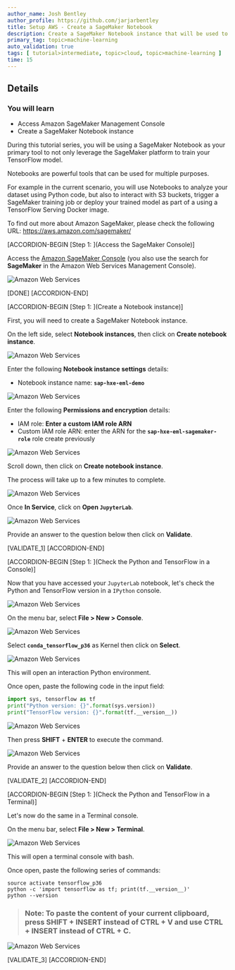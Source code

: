 ```yaml
---
author_name: Josh Bentley
author_profile: https://github.com/jarjarbentley
title: Setup AWS - Create a SageMaker Notebook
description: Create a SageMaker Notebook instance that will be used to complete this tutorial series.
primary_tag: topic>machine-learning
auto_validation: true
tags: [ tutorial>intermediate, topic>cloud, topic>machine-learning ]
time: 15
---
```


## Details
### You will learn  
  - Access Amazon SageMaker Management Console
  - Create a SageMaker Notebook instance

During this tutorial series, you will be using a SageMaker Notebook as your primary tool to not only leverage the SageMaker platform to train your TensorFlow model.

Notebooks are powerful tools that can be used for multiple purposes.

For example in the current scenario, you will use Notebooks to analyze your dataset using Python code, but also to interact with S3 buckets, trigger a SageMaker training job or deploy your trained model as part of a using a TensorFlow Serving Docker image.

To find out more about Amazon SageMaker, please check the following URL: <https://aws.amazon.com/sagemaker/>

[ACCORDION-BEGIN [Step 1: ](Access the SageMaker Console)]

Access the <a href="https://console.aws.amazon.com/sagemaker" target="&#95;blank">Amazon SageMaker Console</a> (you also use the search for **SageMaker** in the Amazon Web Services Management Console).

![Amazon Web Services](sagemaker-01.png)

[DONE]
[ACCORDION-END]

[ACCORDION-BEGIN [Step 1: ](Create a Notebook instance)]

First, you will need to create a SageMaker Notebook instance.

On the left side, select **Notebook instances**, then click on **Create notebook instance**.

![Amazon Web Services](sagemaker-02.png)

Enter the following **Notebook instance settings** details:

 - Notebook instance name: **`sap-hxe-eml-demo`**

![Amazon Web Services](sagemaker-03-0.png)

Enter the following **Permissions and encryption** details:

 - IAM role: **Enter a custom IAM role ARN**
 - Custom IAM role ARN: enter the ARN for the **`sap-hxe-eml-sagemaker-role`** role create previously

![Amazon Web Services](sagemaker-03-1.png)

Scroll down, then click on **Create notebook instance**.

The process will take up to a few minutes to complete.

![Amazon Web Services](sagemaker-04.png)

Once **In Service**, click on **Open `JupyterLab`**.

![Amazon Web Services](sagemaker-05.png)

Provide an answer to the question below then click on **Validate**.

[VALIDATE_1]
[ACCORDION-END]

[ACCORDION-BEGIN [Step 1: ](Check the Python and TensorFlow in a Console)]

Now that you have accessed your `JupyterLab` notebook, let's check the Python and TensorFlow version in a `IPython` console.

![Amazon Web Services](sagemaker-06.png)

On the menu bar, select **File > New > Console**.

![Amazon Web Services](sagemaker-07.png)

Select **`conda_tensorflow_p36`** as Kernel then click on **Select**.

![Amazon Web Services](sagemaker-08.png)

This will open an interaction Python environment.

Once open, paste the following code in the input field:

```Python
import sys, tensorflow as tf
print("Python version: {}".format(sys.version))
print("TensorFlow version: {}".format(tf.__version__))
```

![Amazon Web Services](sagemaker-09.png)

Then press **SHIFT** + **ENTER** to execute the command.

![Amazon Web Services](sagemaker-10.png)

Provide an answer to the question below then click on **Validate**.

[VALIDATE_2]
[ACCORDION-END]

[ACCORDION-BEGIN [Step 1: ](Check the Python and TensorFlow in a Terminal)]

Let's now do the same in a Terminal console.

On the menu bar, select **File > New > Terminal**.

![Amazon Web Services](sagemaker-07.png)

This will open a terminal console with bash.

Once open, paste the following series of commands:

```shell
source activate tensorflow_p36
python -c 'import tensorflow as tf; print(tf.__version__)'
python --version
```

> ### **Note:** To paste the content of your current clipboard, press **SHIFT** + **INSERT** instead of CTRL + V and use **CTRL** + **INSERT** instead of CTRL + C.

![Amazon Web Services](sagemaker-11.png)

[VALIDATE_3]
[ACCORDION-END]
